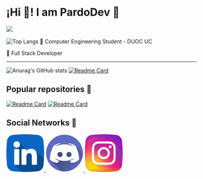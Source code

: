 <h1>¡Hi 👋! I am PardoDev 👾</h1>

![](https://komarev.com/ghpvc/?username=Pardo-Dev&color=blueviolet&style=for-the-badge)

![Top Langs](https://github-readme-stats.vercel.app/api/top-langs/?username=Pardo-Dev&theme=chartreuse-dark) 
🔵 Computer Engineering Student - DUOC UC

🔵 Full Stack Developer

<hr/>


![Anurag's GitHub stats](https://github-readme-stats.vercel.app/api?username=Pardo-Dev&show_icons=true&theme=chartreuse-dark) 
[![Readme Card](https://github-readme-stats.vercel.app/api/pin/?username=Pardo-Dev&repo=RegistrApp&theme=chartreuse-dark)](https://github.com/Pardo-Dev/RegistrApp)

<h2>Popular repositories 👾</h2>

[![Readme Card](https://github-readme-stats.vercel.app/api/pin/?username=Pardo-Dev&repo=RayoMkween-Taller_Mecanico&theme=chartreuse-dark)](https://github.com/Pardo-Dev/RayoMkween-Taller_Mecanico)
[![Readme Card](https://github-readme-stats.vercel.app/api/pin/?username=Pardo-Dev&repo=Comandos-Git&theme=chartreuse-dark)](https://github.com/Pardo-Dev/Comandos-Git)

<h2> Social Networks 👾</h2>

<a href="https://www.linkedin.com/in/carlos-pardo-belmar-507860243/">
  <img src="icons/linkedin.png" height=100>
</a>

<a href="https://discord.gg/KHErDgetDS">
  <img src="discord.png" height=100>
</a>

<a href="https://www.instagram.com/_p4rd0.c_/">
  <img src="icons/instagram.png" height=100>
</a>












